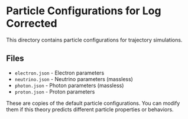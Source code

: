 # Particle Configurations for Log Corrected

This directory contains particle configurations for trajectory simulations.

## Files

- `electron.json` - Electron parameters
- `neutrino.json` - Neutrino parameters (massless)
- `photon.json` - Photon parameters (massless)
- `proton.json` - Proton parameters

These are copies of the default particle configurations. You can modify them
if this theory predicts different particle properties or behaviors.
